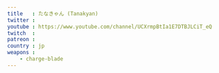 ```yaml
---
title   : たなきゃん (Tanakyan)
twitter :
youtube : https://www.youtube.com/channel/UCXrmpBtIa1E7DTBJLCiT_eQ
twitch  :
patreon :
country : jp
weapons :
    - charge-blade
---
```

